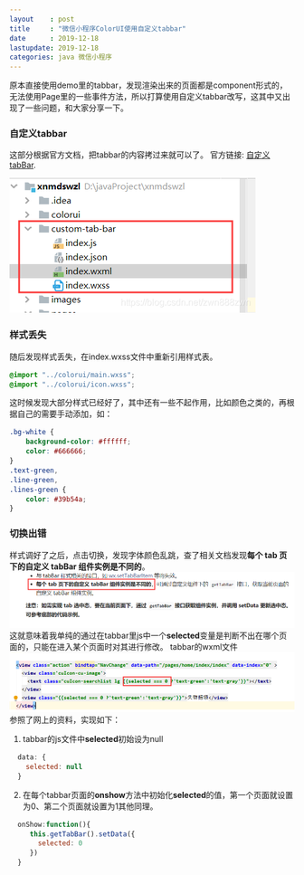 ```yaml
---
layout    : post
title     : "微信小程序ColorUI使用自定义tabbar"
date      : 2019-12-18
lastupdate: 2019-12-18
categories: java 微信小程序
---
```


原本直接使用demo里的tabbar，发现渲染出来的页面都是component形式的，无法使用Page里的一些事件方法，所以打算使用自定义tabbar改写，这其中又出现了一些问题，和大家分享一下。

### 自定义tabbar
这部分根据官方文档，把tabbar的内容拷过来就可以了。
官方链接: [自定义 tabBar](https://developers.weixin.qq.com/miniprogram/dev/framework/ability/custom-tabbar.html).

![在这里插入图片描述](/assets/img/2019-12-18-wx-mini-color-ui-zh/1.png)
### 样式丢失
随后发现样式丢失，在index.wxss文件中重新引用样式表。
```css
@import "../colorui/main.wxss";
@import "../colorui/icon.wxss";
```
这时候发现大部分样式已经好了，其中还有一些不起作用，比如颜色之类的，再根据自己的需要手动添加，如：
```css
.bg-white {
    background-color: #ffffff;
    color: #666666;
}
.text-green,
.line-green,
.lines-green {
    color: #39b54a;
}
```
### 切换出错
样式调好了之后，点击切换，发现字体颜色乱跳，查了相关文档发现**每个 tab 页下的自定义 tabBar 组件实例是不同的**。
![在这里插入图片描述](/assets/img/2019-12-18-wx-mini-color-ui-zh/20191218190637643.png)
这就意味着我单纯的通过在tabbar里js中一个**selected**变量是判断不出在哪个页面的，只能在进入某个页面时对其进行修改。
tabbar的wxml文件
![在这里插入图片描述](/assets/img/2019-12-18-wx-mini-color-ui-zh/20191218191256638.png)
参照了网上的资料，实现如下：

1. tabbar的js文件中**selected**初始设为null
```javascript
  data: {
    selected: null
  }
```


2. 在每个tabbar页面的**onshow**方法中初始化**selected**的值，第一个页面就设置为0、第二个页面就设置为1其他同理。

```javascript
  onShow:function(){
     this.getTabBar().setData({
       selected: 0
     })
  }
  
```